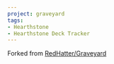 ```yaml
---
project: graveyard
tags:
- Hearthstone
- Hearthstone Deck Tracker
---
```

Forked from [RedHatter/Graveyard](https://github.com/RedHatter/Graveyard)
